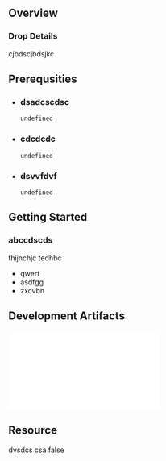 
## Overview



### Drop Details
cjbdscjbdsjkc

## Prerequsities

- ### dsadcscdsc
  ```shell
  undefined
  ```
      
- ### cdcdcdc
  ```shell
  undefined
  ```
      
- ### dsvvfdvf
  ```shell
  undefined
  ```
      

## Getting Started
### abccdscds
thijnchjc tedhbc 
- qwert
- asdfgg
- zxcvbn

## Development Artifacts
### 

![artifact selected](./img/arc_management_workbook.json)

## Resource
dvsdcs csa
false



    
